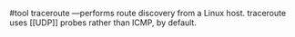 #tool traceroute —performs route discovery from a Linux host. traceroute uses [[UDP]] probes rather than ICMP, by default.